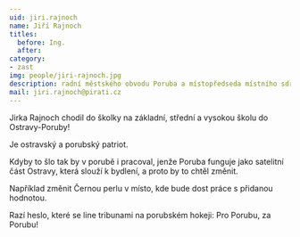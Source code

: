 ```yaml
---
uid: jiri.rajnoch
name: Jiří Rajnoch
titles:
  before: Ing.
  after:
category:
- zast
img: people/jiri-rajnoch.jpg
description: radní městského obvodu Poruba a místopředseda místního sdružení Ostrava
mail: jiri.rajnoch@pirati.cz
---
```


Jirka Rajnoch chodil do školky na základní, střední a vysokou školu do Ostravy-Poruby!

Je ostravský a porubský patriot.

Kdyby to šlo tak by v porubě i pracoval, jenže Poruba funguje jako satelitní část Ostravy, která slouží k bydlení, a proto by to chtěl změnit.

Například změnit Černou perlu v místo, kde bude dost práce s přidanou hodnotou.

Razí heslo, které se line tribunami na porubském hokeji: Pro Porubu, za Porubu!
